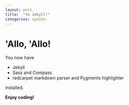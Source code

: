 ```yaml
---
layout: post
title:  "Yo Jekyll!"
categories: update
---
```


# 'Allo, 'Allo!

You now have

- Jekyll
- Sass and Compass
- redcarpet markdown parser and Pygments highlighter

installed.

**Enjoy coding!**
